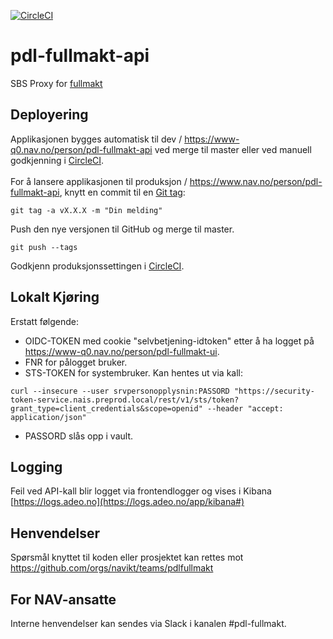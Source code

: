 [![CircleCI](https://circleci.com/gh/navikt/pdl-fullmakt-api/tree/master.svg?style=svg&circle-token=42f13ff89701ab775c8daecddc815955cebe5820)](https://circleci.com/gh/navikt/pdl-fullmakt-api/tree/master)

# pdl-fullmakt-api

SBS Proxy for [fullmakt](https://github.com/navikt/pdl-fullmakt-ui)


## Deployering

Applikasjonen bygges automatisk til dev / https://www-q0.nav.no/person/pdl-fullmakt-api ved merge til master eller ved manuell godkjenning i [CircleCI](https://circleci.com/gh/navikt/workflows/pdl-fullmakt-api). <br><br>
For å lansere applikasjonen til produksjon / https://www.nav.no/person/pdl-fullmakt-api, knytt en commit til en [Git tag](https://git-scm.com/book/en/v2/Git-Basics-Tagging):

```
git tag -a vX.X.X -m "Din melding"
```

Push den nye versjonen til GitHub og merge til master.

```
git push --tags
```

Godkjenn produksjonssettingen i [CircleCI](https://circleci.com/gh/navikt/workflows/pdl-fullmakt-api).

## Lokalt Kjøring


Erstatt følgende:
* OIDC-TOKEN med cookie "selvbetjening-idtoken" etter å ha logget på https://www-q0.nav.no/person/pdl-fullmakt-ui.
* FNR for pålogget bruker.
* STS-TOKEN for systembruker. Kan hentes ut via kall:

```
curl --insecure --user srvpersonopplysnin:PASSORD "https://security-token-service.nais.preprod.local/rest/v1/sts/token?grant_type=client_credentials&scope=openid" --header "accept: application/json"
```

* PASSORD slås opp i vault.


## Logging

Feil ved API-kall blir logget via frontendlogger og vises i Kibana<br>
[https://logs.adeo.no](https://logs.adeo.no/app/kibana#)

## Henvendelser

Spørsmål knyttet til koden eller prosjektet kan rettes mot https://github.com/orgs/navikt/teams/pdlfullmakt

## For NAV-ansatte

Interne henvendelser kan sendes via Slack i kanalen #pdl-fullmakt.

